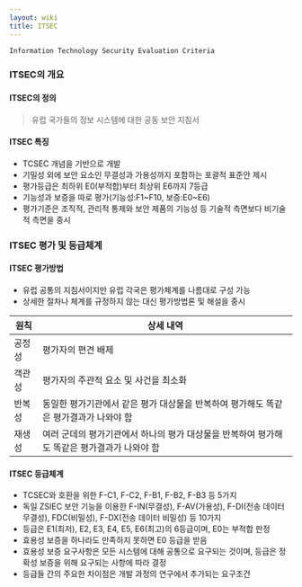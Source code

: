 ```yaml
---
layout: wiki
title: ITSEC
---
```


`Information Technology Security Evaluation Criteria`

### ITSEC의 개요
#### ITSEC의 정의
> 유럽 국가들의 정보 시스템에 대한 공동 보안 지침서

#### ITSEC 특징
* TCSEC 개념을 기반으로 개발
* 기밀성 외에 보안 요소인 무결성과 가용성까지 포함하는 포괄적 표준안 제시
* 평가등급은 최하위 E0(부적합)부터 최상위 E6까지 7등급
* 기능성과 보증을 따로 평가(기능성:F1~F10, 보증:E0~E6)
* 평가기준은 조직적, 관리적 통제와 보안 제품의 기능성 등 기술적 측면보다 비기술적 측면을 중시

### ITSEC 평가 및 등급체계
#### ITSEC 평가방법
* 유럽 공통의 지침서이지만 유럽 각국은 평가체계를 나름대로 구성 가능
* 상세한 절차나 체계를 규정하지 않는 대신 평가방법론 및 해설을 중시

|원칙|상세 내역|
|---|-------|
|공정성|평가자의 편견 배제 |
|객관성|평가자의 주관적 요소 및 사건을 최소화 |
|반복성|동일한 평가기관에서 같은 평가 대상물을 반복하여 평가해도 똑같은 평가결과가 나와야 함 |
|재생성|여러 군데의 평가기관에서 하나의 평가 대상물을 반복하여 평가해도 똑같은 평가결과가 나와야 함 |

#### ITSEC 등급체계

* TCSEC와 호환을 위한 F-C1, F-C2, F-B1, F-B2, F-B3 등 5가지
* 독일 ZSIEC 보안 기능을 이용한 F-IN(무결성), F-AV(가용성), F-DI(전송 데이터 무결성), FDC(비밀성), F-DX(전송 데이터 비밀성) 등 10가지
* 등급은 E1(최저), E2, E3, E4, E5, E6(최고)의 6등급이며, E0는 부적합 판정
* 효용성 보증을 하나라도 만족하지 못하면 E0 등급을 받음
* 효용성 보증 요구사항은 모든 시스템에 대해 공통으로 요구되는 것이며, 등급은 정확성 보증을 위해 요구되는 사항에 따라 결정
* 등급들 간의 주요한 차이점은 개발 과정의 연구에서 추가되는 요구조건
